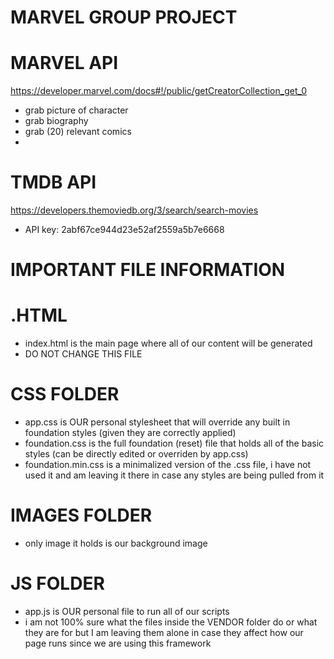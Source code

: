 # MARVEL GROUP PROJECT 

# MARVEL API
https://developer.marvel.com/docs#!/public/getCreatorCollection_get_0
* grab picture of character
* grab biography
* grab (20) relevant comics
*

# TMDB API
https://developers.themoviedb.org/3/search/search-movies
* API key: 2abf67ce944d23e52af2559a5b7e6668

# IMPORTANT FILE INFORMATION
# .HTML
* index.html is the main page where all of our content will be generated
* DO NOT CHANGE THIS FILE

# CSS FOLDER
* app.css is OUR personal stylesheet that will override any built in foundation styles (given they are correctly applied)
* foundation.css is the full foundation (reset) file that holds all of the basic styles (can be directly edited or overriden by app.css)
* foundation.min.css is a minimalized version of the .css file, i have not used it and am leaving it there in case any styles are being pulled from it

# IMAGES FOLDER
* only image it holds is our background image

# JS FOLDER
* app.js is OUR personal file to run all of our scripts
* i am not 100% sure what the files inside the VENDOR folder do or what they are for but I am leaving them alone in case they affect how our page runs since we are using this framework